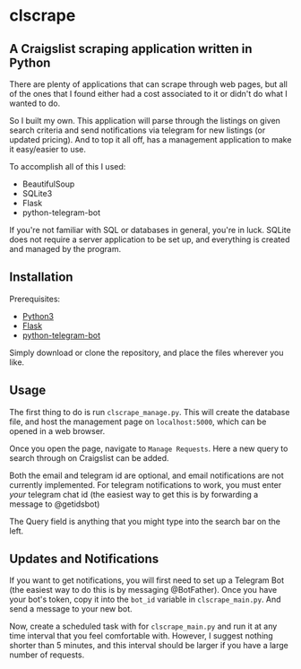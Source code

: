 # clscrape
A Craigslist scraping application written in Python
---

There are plenty of applications that can scrape through web pages, but all of the ones that I found either had a cost associated to it or didn't do what I wanted to do.

So I built my own. This application will parse through the listings on given search criteria and send notifications via telegram for new listings (or updated pricing). And to top it all off, has a management application to make it easy/easier to use.

To accomplish all of this I used:
- BeautifulSoup
- SQLite3
- Flask
- python-telegram-bot

If you're not familiar with SQL or databases in general, you're in luck. SQLite does not require a server application to be set up, and everything is created and managed by the program.

## Installation
Prerequisites:
- [Python3](https://www.python.org/)
- [Flask](http://flask.pocoo.org/)
- [python-telegram-bot](https://github.com/python-telegram-bot/python-telegram-bot)

Simply download or clone the repository, and place the files wherever you like.

## Usage
The first thing to do is run <code>clscrape_manage.py</code>. This will create the database file, and host the management page on <code>localhost:5000</code>, which can be opened in a web browser.

Once you open the page, navigate to <code>Manage Requests</code>. Here a new query to search through on Craigslist can be added.

Both the email and telegram id are optional, and email notifications are not currently implemented. For telegram notifications to work, you must enter _your_ telegram chat id (the easiest way to get this is by forwarding a message to @getidsbot)

The Query field is anything that you might type into the search bar on the left.

## Updates and Notifications
If you want to get notifications, you will first need to set up a Telegram Bot (the easiest way to do this is by messaging @BotFather). Once you have your bot's token, copy it into the <code>bot_id</code> variable in <code>clscrape_main.py</code>. And send a message to your new bot.

Now, create a scheduled task with for <code>clscrape_main.py</code> and run it at any time interval that you feel comfortable with. However, I suggest nothing shorter than 5 minutes, and this interval should be larger if you have a large number of requests.
